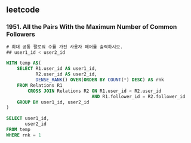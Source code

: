## leetcode 
### 1951. All the Pairs With the Maximum Number of Common Followers

```sql
# 최대 공통 팔로워 수를 가진 사용자 페어를 출력하시오. 
## user1_id < user2_id 

WITH temp AS(
    SELECT R1.user_id AS user1_id,
           R2.user_id AS user2_id,
           DENSE_RANK() OVER(ORDER BY COUNT(*) DESC) AS rnk  
    FROM Relations R1 
        CROSS JOIN Relations R2 ON R1.user_id < R2.user_id
                                AND R1.follower_id = R2.follower_id
    GROUP BY user1_id, user2_id 
)

SELECT user1_id,
       user2_id 
FROM temp
WHERE rnk = 1 
```
